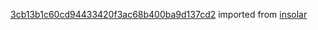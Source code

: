 [3cb13b1c60cd94433420f3ac68b400ba9d137cd2](https://github.com/insolar/insolar/commit/3cb13b1c60cd94433420f3ac68b400ba9d137cd2) imported from [insolar](https://github.com/insolar/insolar)
